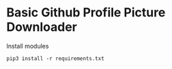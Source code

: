 # Basic Github Profile Picture Downloader

Install modules

```pip3 install -r requirements.txt ```
